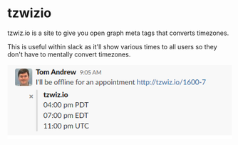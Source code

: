 # tzwizio

tzwiz.io is a site to give you open graph meta tags that converts timezones.

This is useful within slack as it'll show various times to all users so they don't have to mentally convert timezones.

![example](docs/example.png)
